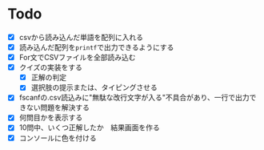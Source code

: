 # Todo

- [x] csvから読み込んだ単語を配列に入れる
- [x] 読み込んだ配列を`printf`で出力できるようにする
- [x] For文でCSVファイルを全部読み込む
- [x] クイズの実装をする
    - [x] 正解の判定
    - [x] 選択肢の提示または、タイピングさせる
- [x] fscanfの.csv読込みに"無駄な改行文字が入る"不具合があり、一行で出力できない問題を解決する
- [X] 何問目かを表示する
- [x] 10問中、いくつ正解したか　結果画面を作る
- [x] コンソールに色を付ける